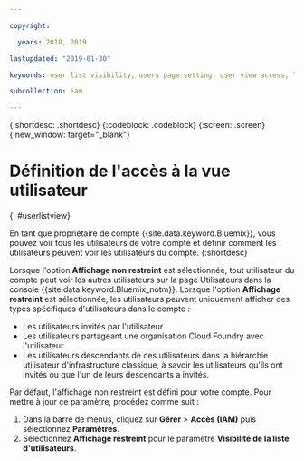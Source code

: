 ```yaml
---

copyright:

  years: 2018, 2019

lastupdated: "2019-01-30"

keywords: user list visibility, users page setting, user view access, limit access to users list, user list access

subcollection: iam

---
```


{:shortdesc: .shortdesc}
{:codeblock: .codeblock}
{:screen: .screen}
{:new_window: target="_blank"}

# Définition de l'accès à la vue utilisateur
{: #userlistview}

En tant que propriétaire de compte {{site.data.keyword.Bluemix}}, vous pouvez voir tous les utilisateurs de votre compte et définir comment les utilisateurs peuvent voir les utilisateurs du compte.
{:shortdesc}

Lorsque l'option **Affichage non restreint** est sélectionnée, tout utilisateur du compte peut voir les autres utilisateurs sur la page Utilisateurs dans la console {{site.data.keyword.Bluemix_notm}}. Lorsque l'option **Affichage restreint** est sélectionnée, les utilisateurs peuvent uniquement afficher des types spécifiques d'utilisateurs dans le compte : 

* Les utilisateurs invités par l'utilisateur
* Les utilisateurs partageant une organisation Cloud Foundry avec l'utilisateur
* Les utilisateurs descendants de ces utilisateurs dans la hiérarchie utilisateur d'infrastructure classique, à savoir les utilisateurs qu'ils ont invités ou que l'un de leurs descendants a invités.

Par défaut, l'affichage non restreint est défini pour votre compte. Pour mettre à jour ce paramètre, procédez comme suit :

1. Dans la barre de menus, cliquez sur **Gérer** &gt; **Accès (IAM)** puis sélectionnez **Paramètres**.
2. Sélectionnez **Affichage restreint** pour le paramètre **Visibilité de la liste d'utilisateurs**.
